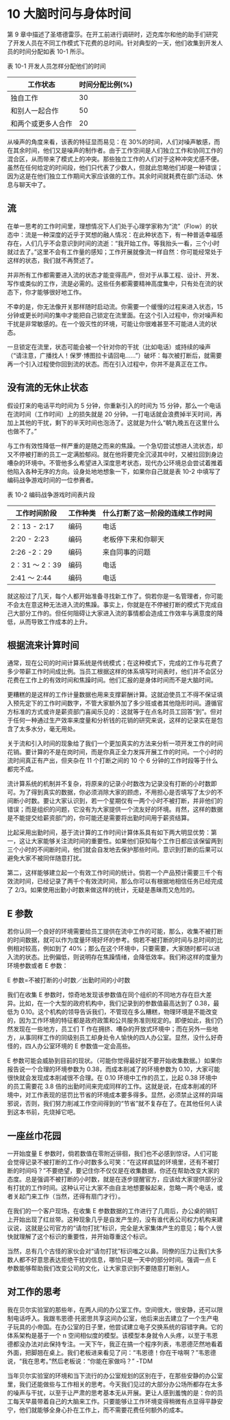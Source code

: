 # 10 大脑时问与身体时间

第 9 章中描述了圣塔德雷莎。在开工前进行调研时，迈克库尔和他的助手们研究了开发人员在不同工作模式下花费的总时间。针对典型的一天，他们收集到开发人员的时间分配如表 10-1 所示。

表 10-1 开发人员怎样分配他们的时间

| 工作状态           | 时间分配比例(%) |
| ------------------ | --------------- |
| 独自工作           | 30              |
| 和别人一起合作     | 50              |
| 和两个或更多人合作 | 20              |

从噪声的角度来看，该表的特征显而易见：在 30%的时间，人们对噪声敏感，而在其余时间，他们又是噪声的制作者。由于工作空间是人们独立工作和协同工作的混合区，从而带来了模式上的冲突。那些独立工作的人们对于这种冲突尤感不便。虽然在任何给定的时间段，他们只代表了少数人，但就此忽略他们却是一种错误；因为这是在他们独立工作期间大家应该做的工作。其余时间就耗费在部门活动、休息与聊天中了。

## 流

在单一思考的工作时间里，理想情况下人们处于心理学家称为“流”（Flow）的状态中：流是一种深度的近乎于冥想的融人情况：在此种状态下，有一种普适幸福感存在，人们几乎不会意识到时间的流逝：“我开始工作。等我抬头一看，三个小时就过去了。”这里不会有工作量的感知；工作开展就像流一样自然：你可能经常处于这样的状态，我们就不再赘述了。

并非所有工作都需要进入流的状态才能变得高产，但对于从事工程、设计、开发、写作或类似的工作，流是必需的。这些任务都需要精神高度集中，只有处在流的状态下，你才能够很好地工作。

不幸的是，你无法像开关那样随时启动流。你需要一个缓慢的过程来进入状态，15 分钟或更长时间的集中才能把自己锁定在流里面。在这个引入过程中，你对噪声和干扰是非常敏感的。在一个毁灭性的环境，可能让你很难甚至不可能进人流的状态。

一旦锁定在流里，状态可能会被一个针对你的干扰（比如电话）或持续的噪声（“请注意，广播找人！保罗·博图拉卡请回电……”）破坏：每次被打断后，就需要再一个引入过程使你回到流的状态。而在引入过程中，你并不是真正在工作。

## 没有流的无休止状态

假设打来的电话平均时间为 5 分钟，你重新引入的时间为 15 分钟，那么一个电话在流时间（工作时间）上的损失就是 20 分钟。一打电话就会浪费掉半天时间，再加上其他的干扰，剩下的半天时间也泡汤了。这就是为什么“朝九晚五在这里什么也做不了。”

与工作有效性降低一样严重的是随之而来的焦躁。一个急切尝试想进人流状态，却又不停被打断的员工一定满脸郁闷。就在他将要完全沉浸其中时，又被拉回到身边嘈杂的环境中。不管他多么希望进入深度思考状态，现代办公环境总会尝试着推着他陷入各种无序的方向。设身处地地想象一下，如果你自己就是表 10-2 中填写了编码战争游戏时间的一位参赛者。

表 10-2 编码战争游戏时间表片段

| 工作时间阶段   | 工作种类 | 什么打断了这一阶段的连续工作时间 |
| -------------- | -------- | -------------------------------- |
| 2：13 - 2:17   | 编码     | 电话                             |
| 2:20 - 2:23    | 编码     | 老板停下来和你聊天               |
| 2:26 -2：29    | 编码     | 来自同事的问题                   |
| 2：31 ～ 2：39 | 编码     | 电话                             |
| 2:41 ～ 2:44   | 编码     | 电话                             |

就这般过了几天，每个人都开始准备寻找新工作了。倘若你是一名管理者，你可能不会太在意这种无法进入流的焦躁。事实上，你就是在不停被打断的模式下完成自己大部分工作的。但任何阻碍让大家进入流的事情都会造成工作效率与满意度的降低，从而导致工作成本的上升。

## 根据流来计算时间

通常，现在公司的时间计算系统是传统模式；在这种模式下，完成的工作与花费了多少带薪工作时间成比例。当员工根据这样的体系填写时间表时，他们并不会区分花费在工作上的有效时间和焦躁时间。他们汇报的是身体时间而不是大脑时间。

更糟糕的是这样的工作计量数据也用来支撑薪酬计算。这就迫使员工不得不保证填入预先定下的工作时间数字，不管大家额外加了多少班或者其他隐形时间。遵循官方标准的方式或许是薪资部门喜闻乐见的：这就等于在点名时员工回答“到”。但对于任何一种通过生产效率来度量和分析钱的花销的研究来说，这样的记录实在是包含了太多水分，毫无用处。

关于流和引入时间的现象给了我们一个更加真实的方法来分析一项开发工作的时间花销。要计算的不是在岗时间，而是你真正全力发挥开展工作的时间。一个小时的流时间真正有产出，但夹杂在 11 个打断之间的 10 个 6 分钟的工作时段等于什么都完不成。

流计算系统的机制并不复杂，将原来的记录小时数改为记录没有打断的小时数即可。为了得到真实的数据，你必须消除大家的顾虑，不用担心是否填写了太少的不间断小时数。要让大家认识到，若一个星期仅有一两个小时不被打断，并非他们的错误；而是组织的问题，它没有为大家提供一个流友好的环境。肖然，这样的数据是不能提交给薪资部门的，你可能还是需要将出勤时间用于薪资结算。

比起采用出勤时间，基于流计算的工作时间计算体系具有如下两大明显优势：第一，这让大家能够关注流时间的重要性。如果他们获知每个工作日都应该保留两到三个小时的不间断时间，他们就会自发地去保护那些时间。意识到打断的后果可以避免大家不被同伴随意打扰。

第二，这样能够建立起一个有效工作时间的统计。倘若一个产品预计需要三千个有效流时间，已经记录了两千个有效流时间，那么你可以有根据地相信任务已经完成了 2/3。如果使用出勤小时数来做这样的统计，无疑是愚昧而又危险的。

## E 参数

若你认同一个良好的环境需要给员工提供在流中工作的可能，那么，收集不被打断的时间数据，就可以作为度量环境好坏的参考。倘若不被打断的时间与总时间的比例相对较高，例如到了 40%；那么在这个环境中，只要需要，大家随时都可以进入流的状态。比例偏低，则说明存在焦躁情绪，会降低效率。我们称这样的度量为环境参数或者 E 参数：

E 参数=不被打断的小时数／出勤时间的小时数

我们在收集 E 参数时，惊奇地发现该参数值在同个组织的不同地方存在巨大差异。比如，在一个大型的政府机构中，我们记录到的参数值最高达到了 0.38，最低为 0.10。这个机构的领导告诉我们，不管现在多么糟糕，物理环境是不能改变的，因为工作环境的特征都是政府政策和公共服务准则规定的。即便如此，我们仍然发现在一些地方，员工们 T 作在拥挤、嘈杂的开放式环境中；而在另外一些地方，从事同样工作的同级别员工却身处令人愉快的四人办公室。显然，没什么好奇怪的，四人办公室环境的 E 参数值一定会高些。

E 参数可能会威胁到目前的现状。（可能你觉得最好就不要开始收集数据。）如果你报告说一个合理的环境参数为 0.38，而成本削减了的环境参数为 0.10，大家可能很快就会发现成本削减很不合理。在 0.10 环境中工作的员工，比起 0.38 环境中的员工需要花 3.8 倍的出勤时间来完成同样的工作。这就是说，在成本削减的环境中，对工作表现的惩罚比节省的环境成本要多得多。显然，必须禁止这样的异端邪说，否则，我们努力削减工作空间得到的“节省”就不复存在了。在其他任何人读到这本书前，先烧掉它吧。

## 一座丝巾花园

一开始度量 E 参数时，倘若数值在零附近徘徊，我们也不必感到惊讶。人们可能会觉得记录不被打断的工作小时数多么可笑：“在这样疯猛的环境里，还有不被打断的时间吗？”不要绝望，要记住你不仅仅是在收集数据，你还在帮助改变大家的态度。总是强调不被打断的小时数，就是在逐步提醒官方，应该给大家提供部分没有打扰的工作时间。这种认可让大家不由自主地想要躲起来，忽略一两个电话，或者关起门来工作（当然，还得有扇门才行）。

在我们的一个客户现场，在收集 E 参数数据的工作进行了几周后，办公桌的销钉上开始出现了红丝带。这种现象几乎是自发产生的，没有谁代表公司权力机构来建议说，这就是公司官方的“请勿打扰”标识，完全是大家集体产生的意见；每个人很快就理解了这个标识的重要性，并开始尊重这个标识。

当然，总有几个古怪的家伙会对“请勿打扰”标识嗤之以鼻。同僚的压力让我们大多数人都不好意思表达拒绝干扰的信息，哪怕只是一天中的部分时间。强调一点 E 参数能够帮助我们改变公司的文化，让大家意识到不要随意打断别人。

## 对工作的思考

我在贝尔实验室的那些年，在两人间的办公室工作。空间很大，很安静，还可以限制电话呼入。我跟韦恩德·托密思共享这间办公室，他后来出去建立了一个生产电子玩具的小帝国。在办公室的日子里，他尝试建立电子交换系统的容错字典。它的体系架构是基于一个 n 空间相似度的模型。该模型本身就令人头疼，以至于韦恩德都没办法对此保持专注。一天下午，我正在搞一个程序列表，韦恩德茫然地看着外面，把脚翘在桌上。我们老板进来看见了问：“韦恩德！你在干啥啊？”韦恩德说，“我在思考。”然后老板说：“你能在家做吗？”
-TDM

当年贝尔实验室的环境和当下流行的办公室规划的区别在于，在那些安静的办公室里，我们还能做些与工作相关的思考。今天我们见过的大部分办公场所都存在太多的噪声与干扰，以至于让严肃的思考基本无从开展。更让人感到羞愧的是：你的员工每天早晨带着自己的大脑来工作。只要能够让工作环境变得稍微有点显得平静安宁，他们就能够全身心扑在工作上，而不需要花费任何额外的成本。
